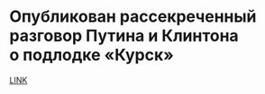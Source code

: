 # Опубликован рассекреченный разговор Путина и Клинтона о подлодке «Курск»



[LINK](https://varlamov.ru/4044777.html)